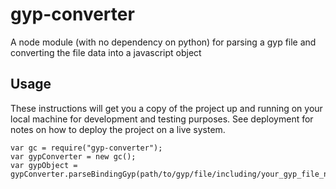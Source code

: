 # gyp-converter

A node module (with no dependency on python) for parsing a gyp file and converting the file data into a javascript object

## Usage

These instructions will get you a copy of the project up and running on your local machine for development and testing purposes. See deployment for notes on how to deploy the project on a live system.

```
var gc = require("gyp-converter");
var gypConverter = new gc();
var gypObject = gypConverter.parseBindingGyp(path/to/gyp/file/including/your_gyp_file_name.gyp);
```
